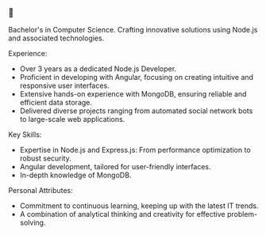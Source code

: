 ### 👋

Bachelor's in Computer Science. 
Crafting innovative solutions using Node.js and associated technologies.

Experience:
- Over 3 years as a dedicated Node.js Developer.
- Proficient in developing with Angular, focusing on creating intuitive and responsive user interfaces.
- Extensive hands-on experience with MongoDB, ensuring reliable and efficient data storage.
- Delivered diverse projects ranging from automated social network bots to large-scale web applications.

Key Skills:
- Expertise in Node.js and Express.js: From performance optimization to robust security.
- Angular development, tailored for user-friendly interfaces.
- In-depth knowledge of MongoDB.

Personal Attributes:
- Commitment to continuous learning, keeping up with the latest IT trends.
- A combination of analytical thinking and creativity for effective problem-solving.
